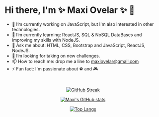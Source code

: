 # Hi there, I'm ✨ Maxi Ovelar ✨ 👋

- 🔭 I’m currently working on JavaScript, but I'm also interested in other technologies.
- 🌱 I’m currently learning: ReactJS, SQL & NoSQL DataBases and improving my skills with NodeJS.
- 💬 Ask me about: HTML, CSS, Bootstrap and JavaScript, ReactJS, NodeJS.
- 🤔 I’m looking for taking on new challenges.
- 📫 How to reach me: drop me a line to [maxiovelar@gmail.com](mailto:maxiovelar@gmail.com)
- ⚡ Fun fact: I'm passionate about :soccer: and :video_game:

<br/>

<div align="center">

[![GitHub Streak](http://github-readme-streak-stats.herokuapp.com?user=maxiovelar&theme=radical&date_format=M%20j%5B%2C%20Y%5D)](https://git.io/streak-stats)

[![Maxi's GitHub stats](https://github-readme-stats.vercel.app/api?username=maxiovelar&hide=issues,prs&count_private=true&show_icons=true&theme=radical)](https://github.com/maxiovelar/github-readme-stats)

[![Top Langs](https://github-readme-stats.vercel.app/api/top-langs/?username=maxiovelar&layout=compact&theme=radical)](https://github.com/maxiovelar/github-readme-stats)

</div>
